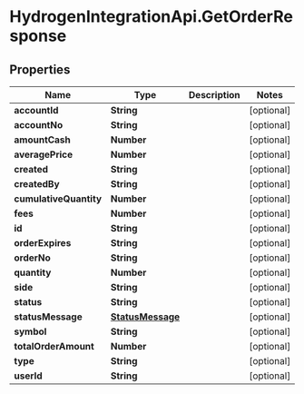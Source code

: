 # HydrogenIntegrationApi.GetOrderResponse

## Properties
Name | Type | Description | Notes
------------ | ------------- | ------------- | -------------
**accountId** | **String** |  | [optional] 
**accountNo** | **String** |  | [optional] 
**amountCash** | **Number** |  | [optional] 
**averagePrice** | **Number** |  | [optional] 
**created** | **String** |  | [optional] 
**createdBy** | **String** |  | [optional] 
**cumulativeQuantity** | **Number** |  | [optional] 
**fees** | **Number** |  | [optional] 
**id** | **String** |  | [optional] 
**orderExpires** | **String** |  | [optional] 
**orderNo** | **String** |  | [optional] 
**quantity** | **Number** |  | [optional] 
**side** | **String** |  | [optional] 
**status** | **String** |  | [optional] 
**statusMessage** | [**StatusMessage**](StatusMessage.md) |  | [optional] 
**symbol** | **String** |  | [optional] 
**totalOrderAmount** | **Number** |  | [optional] 
**type** | **String** |  | [optional] 
**userId** | **String** |  | [optional] 



